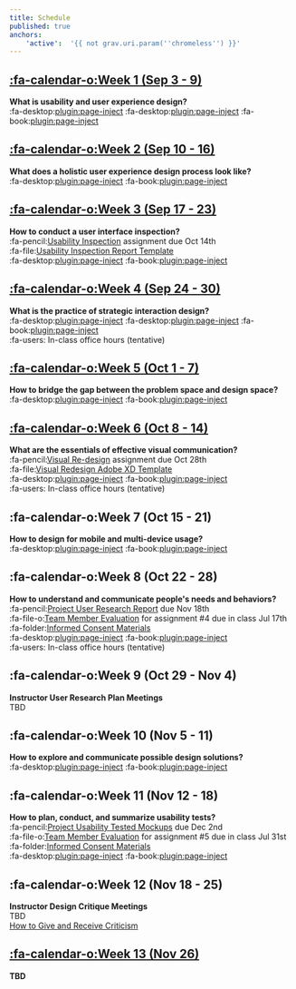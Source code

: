 ```yaml
---
title: Schedule
published: true
anchors:
    'active':  '{{ not grav.uri.param(''chromeless'') }}'
---
```


## [:fa-calendar-o:Week 1 (Sep 3 - 9)](../home/week-01)
**What is usability and user experience design?**  
:fa-desktop:[plugin:page-inject](../weekly-presentations/week-01-1?template=partials/iframelinkonly)
:fa-desktop:[plugin:page-inject](../weekly-presentations/week-01-2?template=partials/iframelinkonly)
:fa-book:[plugin:page-inject](../weekly-readings/week-01?template=partials/embedlycardlinkonly)  

## [:fa-calendar-o:Week 2 (Sep 10 - 16)](../home/week-02)
**What does a holistic user experience design process look like?**  
:fa-desktop:[plugin:page-inject](../weekly-presentations/week-02?template=partials/iframelinkonly)
:fa-book:[plugin:page-inject](../weekly-readings/week-02?template=partials/embedlycardlinkonly)  

## [:fa-calendar-o:Week 3 (Sep 17 - 23)](../home/week-03)
**How to conduct a user interface inspection?**  
:fa-pencil:[Usability Inspection](https://canvas.sfu.ca/courses/44038/assignments/347284) assignment due Oct 14th  
:fa-file:[Usability Inspection Report Template](https://canvas.sfu.ca/courses/44038/files/folder/Handouts/Usability%20Inspection%20Report%20Template)  
:fa-desktop:[plugin:page-inject](../weekly-presentations/week-03?template=partials/iframelinkonly)
:fa-book:[plugin:page-inject](../weekly-readings/week-03?template=partials/embedlycardlinkonly)  

## [:fa-calendar-o:Week 4 (Sep 24 - 30)](../home/week-04)
**What is the practice of strategic interaction design?**   
:fa-desktop:[plugin:page-inject](../weekly-presentations/week-04-1?template=partials/iframelinkonly)
:fa-desktop:[plugin:page-inject](../weekly-presentations/week-04-2?template=partials/iframelinkonly)
:fa-book:[plugin:page-inject](../weekly-readings/week-04?template=partials/embedlycardlinkonly)  
:fa-users: In-class office hours (tentative)

## [:fa-calendar-o:Week 5 (Oct 1 - 7)](../home/week-05)
**How to bridge the gap between the problem space and design space?**   
:fa-desktop:[plugin:page-inject](../weekly-presentations/week-05?template=partials/iframelinkonly)
:fa-book:[plugin:page-inject](../weekly-readings/week-05?template=partials/embedlycardlinkonly)  

## [:fa-calendar-o:Week 6 (Oct 8 - 14)](../home/week-06)
**What are the essentials of effective visual communication?**   
:fa-pencil:[Visual Re-design](https://canvas.sfu.ca/courses/44038/assignments/347283) assignment due Oct 28th  
:fa-file:[Visual Redesign Adobe XD Template](https://canvas.sfu.ca/courses/44038/files/folder/Handouts/Visual%20Redesign%20Adobe%20XD%20Template)  
:fa-desktop:[plugin:page-inject](../weekly-presentations/week-06?template=partials/iframelinkonly)
:fa-book:[plugin:page-inject](../weekly-readings/week-06?template=partials/embedlycardlinkonly)  
:fa-users: In-class office hours (tentative)  

## :fa-calendar-o:Week 7 (Oct 15 - 21)
**How to design for mobile and multi-device usage?**  
:fa-desktop:[plugin:page-inject](../weekly-presentations/week-07?template=partials/iframelinkonly)
:fa-book:[plugin:page-inject](../weekly-readings/week-07?template=partials/embedlycardlinkonly)  

## :fa-calendar-o:Week 8 (Oct 22 - 28)
**How to understand and communicate people's needs and behaviors?**   
:fa-pencil:[Project User Research Report](https://canvas.sfu.ca/courses/44038/assignments/347286) due Nov 18th  
:fa-file-o:[Team Member Evaluation](https://canvas.sfu.ca/courses/44038/files/folder/Handouts/Team%20Member%20Evaluations) for  assignment #4 due in class Jul 17th  
:fa-folder:[Informed Consent Materials](https://canvas.sfu.ca/courses/44038/files/folder/Handouts/Informed%20Consent)  
:fa-desktop:[plugin:page-inject](../weekly-presentations/week-08?template=partials/iframelinkonly)
:fa-book:[plugin:page-inject](../weekly-readings/week-08?template=partials/embedlycardlinkonly)  
:fa-users: In-class office hours (tentative)  

## :fa-calendar-o:Week 9 (Oct 29 - Nov 4)
**Instructor User Research Plan Meetings**  
TBD

## :fa-calendar-o:Week 10 (Nov 5 - 11)
**How to explore and communicate possible design solutions?**  
:fa-desktop:[plugin:page-inject](../weekly-presentations/week-10?template=partials/iframelinkonly)
:fa-book:[plugin:page-inject](../weekly-readings/week-10?template=partials/embedlycardlinkonly)  

## :fa-calendar-o:Week 11 (Nov 12 - 18)
**How to plan, conduct, and summarize usability tests?**   
:fa-pencil:[Project Usability Tested Mockups](https://canvas.sfu.ca/courses/44038/assignments/347285) due Dec 2nd  
:fa-file-o:[Team Member Evaluation](https://canvas.sfu.ca/courses/44038/files/folder/Handouts/Team%20Member%20Evaluations) for assignment #5 due in class Jul 31st  
:fa-folder:[Informed Consent Materials](https://canvas.sfu.ca/courses/44038/files/folder/Handouts/Informed%20Consent)  
:fa-desktop:[plugin:page-inject](../weekly-presentations/week-11?template=partials/iframelinkonly)
:fa-book:[plugin:page-inject](../weekly-readings/week-11?template=partials/embedlycardlinkonly)  

## :fa-calendar-o:Week 12 (Nov 18 - 25)
**Instructor Design Critique Meetings**  
TBD  
<i class="fa fa-book" aria-hidden="true"></i> [How to Give and Receive Criticism](http://scottberkun.com/essays/35-how-to-give-and-receive-criticism/)

## [:fa-calendar-o:Week 13 (Nov 26)](../home/week-13)
**TBD**  

